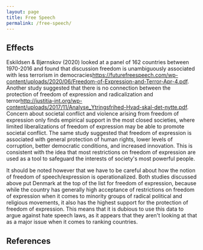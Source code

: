 ```yaml
---
layout: page
title: Free Speech
permalink: /free-speech/
---
```


## Effects

Eskildsen & Bjørnskov (2020) looked at a panel of 162 countries between 1970-2016 and found that discussion freedom is unambiguously associated with less terrorism in democracies<ref>https://futurefreespeech.com/wp-content/uploads/2020/06/Freedom-of-Expression-and-Terror-Apr-4.pdf</ref>. Another study suggested that there is no connection between the protection of freedom of expression and radicalization and terror<ref>http://justitia-int.org/wp-content/uploads/2017/11/Analyse_Ytringsfrihed-Hvad-skal-det-nytte.pdf</ref>. Concern about societal conflict and violence arising from freedom of expression only finds empirical support in the most closed societies, where limited liberalizations of freedom of expression may be able to promote societal conflict. The same study suggested that freedom of expression is associated with general protection of human rights, lower levels of corruption, better democratic conditions, and increased innovation. This is consistent with the idea that most restrictions on freedom of expression are used as a tool to safeguard the interests of society's most powerful people.

It should be noted however that we have to be careful about how the notion of freedom of speech/expression is operationalized. Both studies discussed above put Denmark at the top of the list for freedom of expression, because while the country has generally high acceptance of restrictions on freedom of expression when it comes to minority groups of radical political and religious movements, it also has the highest support for the protection of freedom of expression. This means that it is dubious to use this data to argue against hate speech laws, as it appears that they aren't looking at that as a major issue when it comes to ranking countries.

## References

<references />
